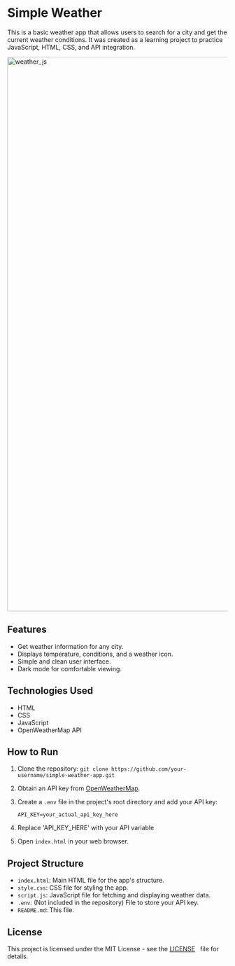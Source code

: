# Simple Weather

This is a basic weather app that allows users to search for a city and get the current weather conditions. It was created as a learning project to practice JavaScript, HTML, CSS, and API integration.

<img width="1267" alt="weather_js" src="https://github.com/user-attachments/assets/ca8a5b0c-40a1-4033-9f03-09441c5287c0">

## Features

*   Get weather information for any city.
*   Displays temperature, conditions, and a weather icon.
*   Simple and clean user interface.
*   Dark mode for comfortable viewing.

## Technologies Used

*   HTML
*   CSS
*   JavaScript
*   OpenWeatherMap API

## How to Run

1.  Clone the repository: `git clone https://github.com/your-username/simple-weather-app.git`
2.  Obtain an API key from [OpenWeatherMap](https://openweathermap.org/).
3.  Create a `.env` file in the project's root directory and add your API key:

    ```
    API_KEY=your_actual_api_key_here
    ```

4.  Replace 'API_KEY_HERE' with your API variable
5.  Open `index.html` in your web browser.

## Project Structure

*   `index.html`: Main HTML file for the app's structure.
*   `style.css`: CSS file for styling the app.
*   `script.js`: JavaScript file for fetching and displaying weather data.
*   `.env`: (Not included in the repository) File to store your API key.
*   `README.md`: This file.

## License

This project is licensed under the MIT License - see the [LICENSE](LICENSE)   
 file for details.
